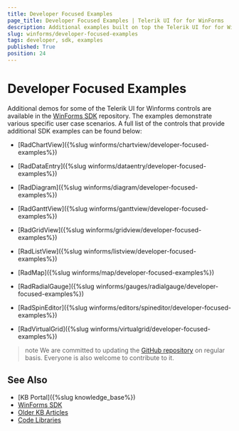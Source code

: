 ```yaml
---
title: Developer Focused Examples
page_title: Developer Focused Examples | Telerik UI for for WinForms
description: Additional examples built on top the Telerik UI for for WinForms controls.
slug: winforms/developer-focused-examples
tags: developer, sdk, examples
published: True
position: 24
---
```


# Developer Focused Examples

Additional demos for some of the Telerik UI for Winforms controls are available in the [WinForms SDK](https://github.com/telerik/winforms-sdk) repository. The examples demonstrate various specific user case scenarios. A full list of the controls that provide additional SDK examples can be found below:

* [RadChartView]({%slug winforms/chartview/developer-focused-examples%})

* [RadDataEntry]({%slug winforms/dataentry/developer-focused-examples%})

* [RadDiagram]({%slug winforms/diagram/developer-focused-examples%})

* [RadGanttView]({%slug winforms/ganttview/developer-focused-examples%})

* [RadGridView]({%slug winforms/gridview/developer-focused-examples%})

* [RadListView]({%slug winforms/listview/developer-focused-examples%})

* [RadMap]({%slug winforms/map/developer-focused-examples%})

* [RadRadialGauge]({%slug winforms/gauges/radialgauge/developer-focused-examples%})

* [RadSpinEditor]({%slug winforms/editors/spineditor/developer-focused-examples%})

* [RadVirtualGrid]({%slug winforms/virtualgrid/developer-focused-examples%})

>note We are committed to updating the [GitHub repository](https://github.com/telerik/winforms-sdk) on regular basis. Everyone is also welcome to contribute to it.

## See Also

* [KB Portal]({%slug knowledge_base%})
* [WinForms SDK](https://github.com/telerik/winforms-sdk)
* [Older KB Articles](https://www.telerik.com/support/kb/winforms)
* [Code Libraries](http://www.telerik.com/support/code-library/winforms)